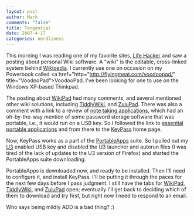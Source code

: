 ```yaml
--- 
layout: post
author: Mark
comments: "false"
title: Tangential
date: 2007-4-17
categories: nerdliness
---
```

This morning I was reading one of my favorite sites, <a href="http://lifehacker.com" title="Life Hacker">Life Hacker</a> and saw a posting about personal Wiki software.  A "wiki" is the editable, cross-linked system behind <a href="http://wikipedia.org" title="Wikipedia">Wikipedia</a>.  I currently use one on occasion on my Powerbook called <a href="http="http://flyingmeat.com/voodoopad/" title="VoodooPad">VoodooPad</a>.  I've been looking for one to use on the Windows XP-based Thinkpad.

The posting about <a href="http://www.jhorman.org/wikidPad/" title="WikiPad">WikiPad</a> had many comments, and several mentioned other wiki solutions, including <a href="http://www.tiddlywiki.com/" title="TiddlyWiki">TiddlyWiki</a>, and <a href="http://www.gersic.com/zulupad/download.html" title="ZuluPad">ZuluPad</a>.  There was also a comment with a link to a review of  <a href="http://www.davinciplanet.com/2007/04/15/note-taking-applications/" title="Note Taking Applications">note taking applications</a>, which had an oh-by-the-way mention of some password storage software that was portable, i.e., it would run on a USB key.  So I followed the link to <a href="http://www.davinciplanet.com/2006/10/15/essential-portable-apps/" title="Essential Portable Apps">essential portable applications</a> and from there to the <a href="http://keepass.info/news/n070320_portableapps.html" title="KeyPass">KeyPass</a> home page.

Now, KeyPass works as a part of the <a href="http://portableapps.com/" title="PortableApps">PortableApps</a> suite. So I pulled out my <a href="http://u3.com/" title="U3">U3</a> enabled USB key and disabled the U3 launcher and autorun files (I was tired of the lack of updates to the U3 version of Firefox) and started the PortableApps suite downloading.

PortableApps is downloaded now, and ready to be installed.  Then I'll need to configure it, and install KeyPass.  I'll be putting it through the paces for the next few days before I pass judgment.  I still have the tabs for <a href="http://www.jhorman.org/wikidPad/" title="WikiPad">WikiPad</a>, <a href="http://www.tiddlywiki.com/" title="TiddlyWiki">TiddlyWiki</a>, and <a href="http://www.gersic.com/zulupad/download.html" title="ZuluPad">ZuluPad</a> open; eventually I'll get back to deciding which of them to download and try first, but right now I need to respond to an email.

Who says being mildly ADD is a bad thing?  :)
